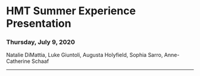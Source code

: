 # HMT Summer Experience Presentation
### Thursday, July 9, 2020

Natalie DiMattia, Luke Giuntoli, Augusta Holyfield, Sophia Sarro, Anne-Catherine Schaaf

---
